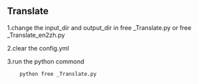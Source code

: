 ## Translate
1.change the input_dir and output_dir in free _Translate.py or free _Translate_en2zh.py

2.clear the config.yml

3.run the python commond

```python
    python free _Translate.py
```
